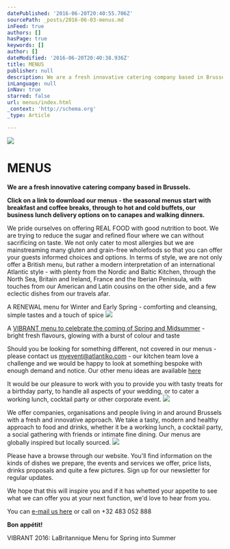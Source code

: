 ```yaml
---
datePublished: '2016-06-20T20:40:55.706Z'
sourcePath: _posts/2016-06-03-menus.md
inFeed: true
authors: []
hasPage: true
keywords: []
author: []
dateModified: '2016-06-20T20:40:38.936Z'
title: MENUS
publisher: null
description: We are a fresh innovative catering company based in Brussels.
inLanguage: null
inNav: true
starred: false
url: menus/index.html
_context: 'http://schema.org'
_type: Article

---
```

![](https://the-grid-user-content.s3-us-west-2.amazonaws.com/613001be-f6e9-49ae-8b87-9c9bfda93faf.jpg)

# MENUS

**We are a fresh innovative catering company based in Brussels.**

**Click on a link to download our menus - the seasonal menus start with breakfast and coffee breaks, through to hot and cold buffets, our business lunch delivery options on to canapes and walking dinners.**

We pride ourselves on offering REAL FOOD with good nutrition to boot. We are trying to reduce the sugar and refined flour where we can without sacrificing on taste. We not only cater to most allergies but we are mainstreaming many gluten and grain-free wholefoods so that you can offer your guests informed choices and options. In terms of style, we are not only offer a British menu, but rather a modern interpretation of an international Atlantic style - with plenty from the Nordic and Baltic Kitchen, through the North Sea, Britain and Ireland, France and the Iberian Peninsula, with touches from our American and Latin cousins on the other side, and a few eclectic dishes from our travels afar.

A RENEWAL menu for Winter and Early Spring - comforting and cleansing, simple tastes and a touch of spice
![](https://the-grid-user-content.s3-us-west-2.amazonaws.com/26a3d2e3-fee9-4854-95dc-f965cbcefcc0.jpg)

A [VIBRANT menu to celebrate the coming of Spring and Midsumme][0][r][1] - bright fresh flavours, glowing with a burst of colour and taste

Should you be looking for something different, not covered in our menus - please contact us [myevent@atlantiko.com][2] - our kitchen team love a challenge and we would be happy to look at something bespoke with enough demand and notice. Our other menu ideas are available [here][3]

It would be our pleasure to work with you to provide you with tasty treats for a birthday party, to handle all aspects of your wedding, or to cater a working lunch, cocktail party or other corporate event.
![](https://imgflo.herokuapp.com/graph/vahj1ThiexotieMo/a6826c4751d5ef05334f4a6293288b3b/croprotate.jpg?cropheight=3649&cropwidth=5472&degrees=0&input=https%3A%2F%2Fthe-grid-user-content.s3-us-west-2.amazonaws.com%2F17ba5a66-7707-4f43-a201-12ba9f978bf6.jpg&x=0&y=0)

We offer companies, organisations and people living in and around Brussels with a fresh and innovative approach. We take a tasty, modern and healthy approach to food and drinks, whether it be a working lunch, a cocktail party, a social gathering with friends or intimate fine dining. Our menus are globally inspired but locally sourced.
![](https://the-grid-user-content.s3-us-west-2.amazonaws.com/45df9c89-2726-450b-9c39-257f5368c0c0.jpg)

Please have a browse through our website. You'll find information on the kinds of dishes we prepare, the events and services we offer, price lists, drinks proposals and quite a few pictures. Sign up for our newsletter for regular updates.

We hope that this will inspire you and if it has whetted your appetite to see what we can offer you at your next function, we'd love to hear from you.

You can [e-mail us here][4] or call on +32 483 052 888

**Bon appétit!**

VIBRANT 2016: LaBritannique Menu for Spring into Summer

[0]: https://www.dropbox.com/s/85qjrtufolbx5ku/LaBritannique%20Brussels%20Menu%20VIBRANT%202016%20all%20clients.pdf?dl=0
[1]: http://www.labritannique.com/assets/files/LaBritannique%20Brussels%20Menu%20VIBRANT%202016%20all%20clients.pdf
[2]: mailto:myevent@atlantiko.com
[3]: http://www.labritannique.com/menus
[4]: http://www.labritannique.com/contact
